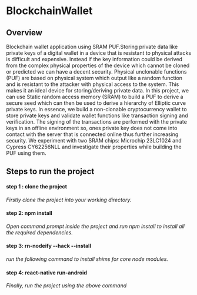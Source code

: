 
# BlockchainWallet
## Overview
Blockchain wallet application using SRAM PUF.Storing private data like private keys of a digital wallet in a device that is resistant to physical attacks is difficult and expensive. Instead if the key information could be derived from the complex physical properties of the device which cannot be cloned or predicted we can have a decent security. Physical unclonable functions (PUF) are based on physical system which output like a random function and is resistant to the attacker with physical access to the system. This makes it an ideal device for storing/deriving private data. In this project, we can use Static random access memory (SRAM) to build a PUF to derive a secure seed which can then be used to derive a hierarchy of Elliptic curve private keys. In essence, we build a non-clonable cryptocurrency wallet to store private keys and validate wallet functions like transaction signing and verification. The signing of the transactions are performed with the private keys in an offline environment so, ones private key does not come into contact with the server that is connected online thus further increasing security. We experiment with two SRAM chips: Microchip 23LC1024 and Cypress CY62256NLL and investigate their properties while building the PUF using them.
## Steps to run the project 
#### step 1 : clone the project
*Firstly clone the project into your working directory.*
#### step 2: npm install
*Open command prompt inside the project and run npm install to install all the required dependencies.*
#### step 3: rn-nodeify --hack --install
*run the following command to install shims for core node modules.*
#### step 4: react-native run-android
*Finally, run the project using the above command*

